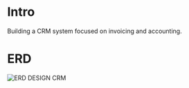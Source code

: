 # Intro

Building a CRM system focused on invoicing and accounting.

# ERD

![ERD DESIGN CRM](https://gitlab.com/ph00lt0/django-crm/-/raw/master/CRM%20ERD%20v0.0.3.png)
